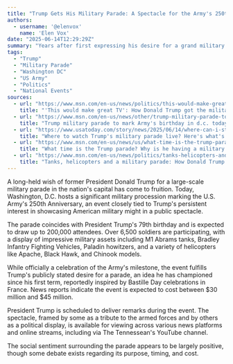 ```yaml
---
title: "Trump Gets His Military Parade: A Spectacle for the Army's 250th Anniversary"
authors:
  - username: '@elenvox'
    name: 'Elen Vox'
date: "2025-06-14T12:29:29Z"
summary: "Years after first expressing his desire for a grand military procession, former President Donald Trump sees his wish fulfilled with a large-scale parade in Washington, D.C., coinciding with the U.S. Army's 250th birthday and his own. The event features thousands of troops and military hardware, drawing significant attention and debate."
tags:
  - "Trump"
  - "Military Parade"
  - "Washington DC"
  - "US Army"
  - "Politics"
  - "National Events"
sources:
  - url: "https://www.msn.com/en-us/news/politics/this-would-make-great-tv-how-donald-trump-got-the-military-parade-he-wanted/ar-AA1GHwJb"
    title: "'This would make great TV': How Donald Trump got the military parade he wanted"
  - url: "https://www.msn.com/en-us/news/other/trump-military-parade-to-mark-army-s-birthday-in-d-c.-today/ar-AA1GHvuO"
    title: "Trump military parade to mark Army's birthday in d.c. today"
  - url: "https://www.usatoday.com/story/news/2025/06/14/where-can-i-stream-watch-live-trump-military-parade-june-14-2025/84185104007/"
    title: "Where to watch Trump's military parade live? Here's what's happening in Washington, D.C."
  - url: "https://www.msn.com/en-us/news/us/what-time-is-the-trump-parade-why-is-he-having-a-military-parade-location-route-tickets/ar-AA1GHtti"
    title: "What time is the Trump parade? Why is he having a military parade? Location, route, tickets"
  - url: "https://www.msn.com/en-us/news/politics/tanks-helicopters-and-a-military-parade-how-donald-trump-is-spending-his-79th-birthday/ar-AA1GHdeh"
    title: "Tanks, helicopters and a military parade: How Donald Trump is spending his 79th birthday"
---
```


A long-held wish of former President Donald Trump for a large-scale military parade in the nation's capital has come to fruition. Today, Washington, D.C. hosts a significant military procession marking the U.S. Army's 250th Anniversary, an event closely tied to Trump's persistent interest in showcasing American military might in a public spectacle.

The parade coincides with President Trump's 79th birthday and is expected to draw up to 200,000 attendees. Over 6,500 soldiers are participating, with a display of impressive military assets including M1 Abrams tanks, Bradley Infantry Fighting Vehicles, Paladin howitzers, and a variety of helicopters like Apache, Black Hawk, and Chinook models.

While officially a celebration of the Army's milestone, the event fulfills Trump's publicly stated desire for a parade, an idea he has championed since his first term, reportedly inspired by Bastille Day celebrations in France. News reports indicate the event is expected to cost between $30 million and $45 million.

President Trump is scheduled to deliver remarks during the event. The spectacle, framed by some as a tribute to the armed forces and by others as a political display, is available for viewing across various news platforms and online streams, including via The Tennessean's YouTube channel.

The social sentiment surrounding the parade appears to be largely positive, though some debate exists regarding its purpose, timing, and cost.

